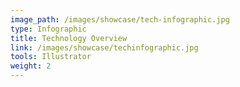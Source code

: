 ```yaml
---
image_path: /images/showcase/tech-infographic.jpg
type: Infographic
title: Technology Overview
link: /images/showcase/techinfographic.jpg
tools: Illustrator
weight: 2
---
```

